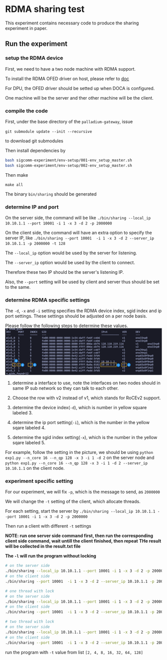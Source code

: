 # RDMA sharing test

This experiment contains necessary code to produce the sharing experiment in paper.

## Run the experiment

### setup the RDMA device
First, we need to have a two node machine with RDMA support.

To install the RDMA OFED driver on host, please refer to [doc](https://docs.nvidia.com/networking/display/mlnxofedv461000/downloading+mellanox+ofed)

For DPU, the OFED driver should be setted up when DOCA is configured.

One machine will be the server and ther other machine will be the client.

### compile the code

First, under the base directory of the `palladium-gateway`, issue

`git submodule update --init --recursive`

to download git submodules

Then install dependencies by

```bash
bash sigcomm-experiment/env-setup/001-env_setup_master.sh
bash sigcomm-experiment/env-setup/002-env_setup_master.sh
```

Then make

```
make all
```

The binary `bin/sharing` should be generated

### determine IP and port

On the server side, the command will be like 
`./bin/sharing --local_ip 10.10.1.1 --port 10001 -i 1 -x 3 -d 2 -p 2000000`

On the client side, the command will have an extra option to specify the server IP, like `./bin/sharing --port 10001  -i 1 -x 3 -d 2 --server_ip 10.10.1.1 -p 2000000 -t 128`

The `--local_ip` option would be used by the server for listening.

The `--server_ip` option would be used by the client to connect.

Therefore these two IP should be the server's listening IP.

Also, the `--port` setting will be used by client and server thus should be set to the same.

### determine RDMA specific settings

The `-d`, `-x` and `-i` setting specifies the RDMA device index, sgid index and ip port settings. These settings should be adjusted on a per node basis.

Please follow the following steps to determine these values.
![](../../docs/figures/gid_instruction.png)

1. determine a interface to use, note the interfaces on two nodes should in same IP sub network so they can talk to each other.

2. Choose the row with v2 instead of v1, which stands for RoCEv2 support.

3. determine the device index(`-d`), which is number in yellow square labeled 3.

4. determine the ip port setting(`-i`), which is the number in the yellow sqare labeled 4.

5. determine the sgid index setting(`-x`), which is the number in the yellow sqare labeled 5.

For example, follow the setting in the picture, we should be using `python exp1.py --n_core 16 --n_qp 128 -x 3 -i 1 -d 2` on the server node and `python exp1.py --n_core 16 --n_qp 128 -x 3 -i 1 -d 2 --server_ip 10.10.1.1` on the client node.


### experiment specific setting

For our experiment, we will fix `-p`, which is the message to send, as `2000000`

We will change the `-t` setting of the client, which allocate threads.

For each setting, start the server by `./bin/sharing --local_ip 10.10.1.1 --port 10001 -i 1 -x 3 -d 2 -p 2000000`

Then run a client with different `-t` settings

**NOTE: run one server side command first, then run the corresponding client side command, wait untill the client finished, then repeat**
**THe result will be collected in the result.txt file**

**The `-l` will run the program without locking**
```bash
# on the server side
./bin/sharing --local_ip 10.10.1.1 --port 10001 -i 1 -x 3 -d 2 -p 20000000
# on the client side
./bin/sharing --port 10001  -i 1 -x 3 -d 2 --server_ip 10.10.1.1 -p 20000000 -l >> result.txt
```

```bash
# one thread with lock
# on the server side
./bin/sharing --local_ip 10.10.1.1 --port 10001 -i 1 -x 3 -d 2 -p 20000000
# on the client side
./bin/sharing --port 10001  -i 1 -x 3 -d 2 --server_ip 10.10.1.1 -p 20000000 -t 1 >> result.txt
```

```bash
# two thread with lock
# on the server side
./bin/sharing --local_ip 10.10.1.1 --port 10001 -i 1 -x 3 -d 2 -p 20000000
# on the client side
./bin/sharing --port 10001  -i 1 -x 3 -d 2 --server_ip 10.10.1.1 -p 20000000 -t 1 >> result.txt
```

run the program with `-t` value from list `[2, 4, 8, 16, 32, 64, 128]`
